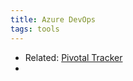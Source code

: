 ```yaml
---
title: Azure DevOps
tags: tools
---
```


- Related: [Pivotal Tracker](https://www.pivotaltracker.com/dashboard)
-